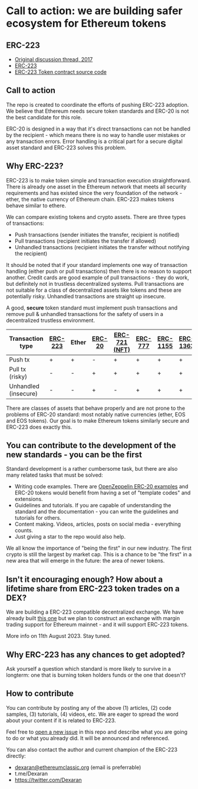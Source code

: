 # Call to action: we are building safer ecosystem for Ethereum tokens

## ERC-223

- [Original discussion thread, 2017](https://github.com/ethereum/eips/issues/223)
- [ERC-223](https://eips.ethereum.org/EIPS/eip-223)
- [ERC-223 Token contract source code](https://github.com/Dexaran/ERC223-token-standard)

## Call to action

The repo is created to coordinate the efforts of pushing ERC-223 adoption. We believe that Ethereum needs secure token standards and ERC-20 is not the best candidate for this role.

ERC-20 is designed in a way that it's direct transactions can not be handled by the recipient - which means there is no way to handle user mistakes or any transaction errors. Error handling is a critical part for a secure digital asset standard and ERC-223 solves this problem.

## Why ERC-223?

ERC-223 is to make token simple and transaction execution straightforward. There is already one asset in the Ethereum network that meets all security requirements and has existed since the very foundation of the network - ether, the native currency of Ethereum chain. ERC-223 makes tokens behave similar to ethere.

We can compare existing tokens and crypto assets. There are three types of transactions:

- Push transactions (sender initiates the transfer, recipient is notified)
- Pull transactions (recipient initiates the transfer if allowed)
- Unhandled transactions (recipient initiates the transfer without notifying the recipient)

It should be noted that if your standard implements one way of transaction handling (either push or pull transactions) then there is no reason to support another. Credit cards are good example of pull transactions - they do work, but definitely not in trustless decentralized systems. Pull transactions are not suitable for a class of decentralized assets like tokens and these are potentially risky. Unhandled transactions are straight up insecure.

A good, **secure** token standard must implement push transactions and remove pull & unhandled transactions for the safety of users in a decentralized trustless environment.

| Transaction type  | [ERC-223](https://eips.ethereum.org/EIPS/eip-223)   |  Ether    | [ERC-20](https://eips.ethereum.org/EIPS/eip-20)             | [ERC-721 (NFT)](https://eips.ethereum.org/EIPS/eip-721) | [ERC-777](https://eips.ethereum.org/EIPS/eip-777) | [ERC-1155](https://eips.ethereum.org/EIPS/eip-1155) | [ERC-1363](https://eips.ethereum.org/EIPS/eip-1363) | [EOS C++ token](https://github.com/EOSIO/eosio.contracts/blob/master/contracts/eosio.token/src/eosio.token.cpp) |
| ------------- | ------------- | ------------- | ------------- | ------------- | ------------- | ------------- | ------------- | ------------- |
| Push tx       | +             | +             | - | + | + | + | + | + |
| Pull tx   (risky)    | -             | -             | + | + | + | + | + | - |
| Unhandled  (insecure)   | -             | -             | + | - | + | + | + | - |

There are classes of assets that behave properly and are not prone to the problems of ERC-20 standard: most notably native currencies (ether, EOS and EOS tokens). Our goal is to make Ethereum tokens similarly secure and ERC-223 does exactly this.

## You can contribute to the development of the new standards - you can be the first

Standard development is a rather cumbersome task, but there are also many related tasks that must be solved:

- Writing code examples. There are [OpenZeppelin ERC-20 examples](https://github.com/OpenZeppelin/openzeppelin-contracts/tree/master/contracts/token/ERC20) and ERC-20 tokens would benefit from having a set of "template codes" and extensions.
- Guidelines and tutorials. If you are capable of understanding the standard and the documentation - you can write the guidelines and tutorials for others.
- Content making. Videos, articles, posts on social media - everything counts.
- Just giving a star to the repo would also help.

We all know the importance of "being the first" in our new industry. The first crypto is still the largest by market cap. This is a chance to be "the first" in a new area that will emerge in the future: the area of newer tokens.

## Isn't it encouraging enough? How about a lifetime share from ERC-223 token trades on a DEX?

We are building a ERC-223 compatible decentralized exchange. We have already built [this one](https://app.soy.finance/swap) but we plan to construct an exchange with margin trading support for Ethereum mainnet - and it will support ERC-223 tokens.

More info on 11th August 2023. Stay tuned.

## Why ERC-223 has any chances to get adopted?

Ask yourself a question which standard is more likely to survive in a longterm: one that is burning token holders funds or the one that doesn't?

## How to contribute

You can contribute by posting any of the above (1) articles, (2) code samples, (3) tutorials, (4) videos, etc. We are eager to spread the word about your content if it is related to ERC-223.

Feel free to [open a new issue](https://github.com/EthereumCommonwealth/ERC-223-ecosystem/issues/new) in this repo and describe what you are going to do or what you already did. It will be announced and referenced.

You can also contact the author and current champion of the ERC-223 directly:

- dexaran@ethereumclassic.org (email is preferrable)
- t.me/Dexaran
- https://twitter.com/Dexaran

